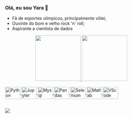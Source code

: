 ### Olá, eu sou Yara 👋
- Fã de esportes olimpicos, principalmente vôlei;
- Ouvinte do bom e velho rock 'n' roll;
- Aspirante a cientista de dados

<div align="center">
  <a href="https://github.com/y93r">
  <img height="150em" src="https://github-readme-stats.vercel.app/api?username=y93r&show_icons=true&theme=codeSTACKr&include_all_commits=true&count_private=true"/>   
  <img height="150em" src="https://github-readme-stats.vercel.app/api/top-langs/?username=y93r&layout=compact&langs_count=7&theme=codeSTACKr"/>
</div>

<div style="display: inline_block"><br>
<img align="center" alt="Python" height="40" width="50" src="https://cdn.jsdelivr.net/gh/devicons/devicon/icons/python/python-original-wordmark.svg">         
<img align="center" alt="Jupyter" height="40" width="50" src="https://cdn.jsdelivr.net/gh/devicons/devicon/icons/jupyter/jupyter-original-wordmark.svg">
<img align="center" alt="Mysql" height="40" width="50" src="https://cdn.jsdelivr.net/gh/devicons/devicon/icons/mysql/mysql-original-wordmark.svg">
<img align="center" alt="Pandas" height="40" width="50" src="https://cdn.jsdelivr.net/gh/devicons/devicon/icons/pandas/pandas-original-wordmark.svg"/>
<img align="center" alt="Selenium" height="40" width="50" src="https://cdn.jsdelivr.net/gh/devicons/devicon/icons/selenium/selenium-original.svg" />
<img align="center" alt="Matlab" height="40" width="50" src="https://cdn.jsdelivr.net/gh/devicons/devicon/icons/matlab/matlab-original.svg" />
<img align="center" alt="VScode" height="40" width="50" src="https://cdn.jsdelivr.net/gh/devicons/devicon/icons/vscode/vscode-original-wordmark.svg" />
                                       
                          
</div>

##

<div> 
<a href="https://www.linkedin.com/in/yara-de-oliveira-rufino/" target="_blank"><img src="https://img.shields.io/badge/-LinkedIn-%230077B5?style=for-the-badge&logo=linkedin&logoColor=white" target="_blank"></a> 
</div>
